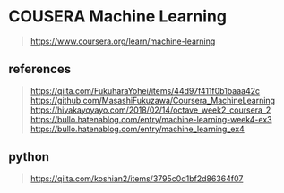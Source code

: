 # COUSERA Machine Learning
> https://www.coursera.org/learn/machine-learning

## references
> https://qiita.com/FukuharaYohei/items/44d97f411f0b1baaa42c
> https://github.com/MasashiFukuzawa/Coursera_MachineLearning
> https://hiyakayoyayo.com/2018/02/14/octave_week2_coursera_2
> https://bullo.hatenablog.com/entry/machine-learning-week4-ex3
> https://bullo.hatenablog.com/entry/machine_learning_ex4

## python
> https://qiita.com/koshian2/items/3795c0d1bf2d86364f07
